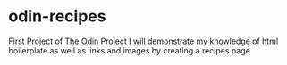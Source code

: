 # odin-recipes

First Project of The Odin Project
I will demonstrate my knowledge of html boilerplate
as well as links and images by creating a recipes page